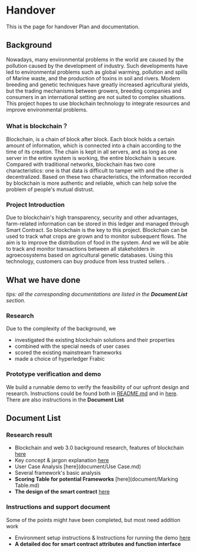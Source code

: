 # Handover
This is the page for handover Plan and documentation.

## Background
Nowadays, many environmental problems in the world are caused by the pollution caused by the development of industry. Such developments have led to environmental problems such as global warming, pollution and spills of Marine waste, and the production of toxins in soil and rivers. Modern breeding and genetic techniques have greatly increased agricultural yields, but the trading mechanisms between growers, breeding companies and consumers in an international setting are not suited to complex situations. This project hopes to use blockchain technology to integrate resources and improve environmental problems.
 
### What is blockchain？
Blockchain, is a chain of block after block. Each block holds a certain amount of information, which is connected into a chain according to the time of its creation. The chain is kept in all servers, and as long as one server in the entire system is working, the entire blockchain is secure. Compared with traditional networks, blockchain has two core characteristics: one is that data is difficult to tamper with and the other is decentralized. Based on these two characteristics, the information recorded by blockchain is more authentic and reliable, which can help solve the problem of people's mutual distrust.
 
### Project Introduction
Due to blockchain's high transparency, security and other advantages, farm-related information can be stored in this ledger and managed through Smart Contract. So blockchain is the key to this project. Blockchain can be used to track what crops are grown and to monitor subsequent flows. The aim is to improve the distribution of food in the system. And we will be able to track and monitor transactions between all stakeholders in agroecosystems based on agricultural genetic databases. Using this technology, customers can buy produce from less trusted sellers.
.
## What we have done
*tips: all the corresponding documentations are listed in the **Document List** section.*


### Research
Due to the complexity of the background, we 
* investigated the existing blockchain solutions and their properties
* combined with the special needs of user cases
* scored the existing mainstream frameworks 
* made a choice of hyperledger Frabic

### Prototype verification and demo
We build a runnable demo to verify the feasibility of our upfront design and research. Instructions could be found both in [README.md](README.md) and in [here](https://github.com/miaopasei/Echological-Fabric). There are also instructions in the **Document List**


## Document List

### Research result

 * Blockchain and web 3.0 background research, features of blockchain [here](https://drive.google.com/drive/folders/1YRU4e9wxteqresc-8SsQJsLGbED3jUC4?usp=sharing)
 * Key concept & jargon explanation [here](https://drive.google.com/file/d/12j2g2QvZbf0IG7Yi3cElLsT73gm3fM2v/view?usp=sharing)
 * User Case Analysis [here](document/Use Case.md)
 * Several framework's basic analysis
 * **Scoring Table for potential Frameworks** [here](document/Marking Table.md)
 * **The design of the smart contract** [here](https://drive.google.com/drive/folders/1xrtKy2vr3tDIEFu_wnWS--A-lX8aphG6?usp=sharing)

### Instructions and support document

Some of the points might have been completed, but most need addition work

 * Environment setup instructions & Instructions for running the demo [here](https://docs.google.com/document/d/1xNRu_D3oOBDc6Rgwk3oFXko0hw1WknP4/edit?usp=share_link&ouid=114992695747060651714&rtpof=true&sd=true)
 * **A detailed doc for smart contract attributes and function interface**
 
